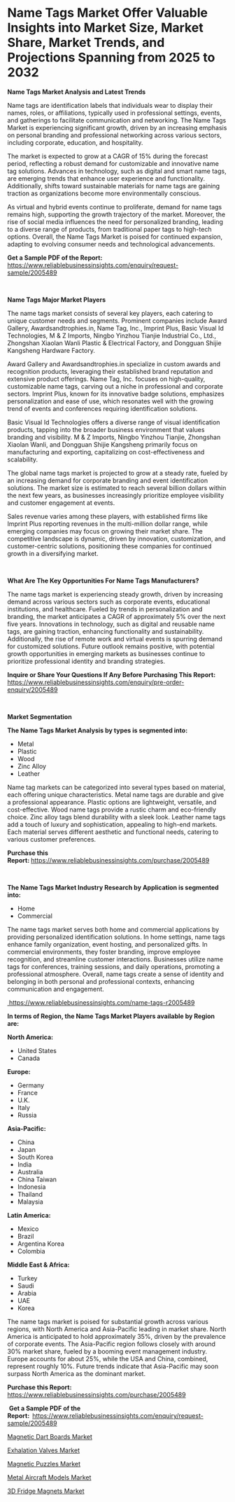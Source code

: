<p><h1>Name Tags Market Offer Valuable Insights into Market Size, Market Share, Market Trends, and Projections Spanning from 2025 to 2032</h1></p><p><strong>Name Tags Market Analysis and Latest Trends</strong></p>
<p><p>Name tags are identification labels that individuals wear to display their names, roles, or affiliations, typically used in professional settings, events, and gatherings to facilitate communication and networking. The Name Tags Market is experiencing significant growth, driven by an increasing emphasis on personal branding and professional networking across various sectors, including corporate, education, and hospitality.</p><p>The market is expected to grow at a CAGR of 15% during the forecast period, reflecting a robust demand for customizable and innovative name tag solutions. Advances in technology, such as digital and smart name tags, are emerging trends that enhance user experience and functionality. Additionally, shifts toward sustainable materials for name tags are gaining traction as organizations become more environmentally conscious.</p><p>As virtual and hybrid events continue to proliferate, demand for name tags remains high, supporting the growth trajectory of the market. Moreover, the rise of social media influences the need for personalized branding, leading to a diverse range of products, from traditional paper tags to high-tech options. Overall, the Name Tags Market is poised for continued expansion, adapting to evolving consumer needs and technological advancements.</p></p>
<p><strong>Get a Sample PDF of the Report:&nbsp;</strong> <a href="https://www.reliablebusinessinsights.com/enquiry/request-sample/2005489?utm_campaign=62&utm_medium=2&utm_source=Github&utm_content=ia&utm_term=09022025&utm_id=name-tags">https://www.reliablebusinessinsights.com/enquiry/request-sample/2005489</a></p>
<p>&nbsp;</p>
<p><strong>Name Tags Major Market Players</strong></p>
<p><p>The name tags market consists of several key players, each catering to unique customer needs and segments. Prominent companies include Award Gallery, Awardsandtrophies.in, Name Tag, Inc., Imprint Plus, Basic Visual Id Technologies, M & Z Imports, Ningbo Yinzhou Tianjie Industrial Co., Ltd., Zhongshan Xiaolan Wanli Plastic & Electrical Factory, and Dongguan Shijie Kangsheng Hardware Factory.</p><p>Award Gallery and Awardsandtrophies.in specialize in custom awards and recognition products, leveraging their established brand reputation and extensive product offerings. Name Tag, Inc. focuses on high-quality, customizable name tags, carving out a niche in professional and corporate sectors. Imprint Plus, known for its innovative badge solutions, emphasizes personalization and ease of use, which resonates well with the growing trend of events and conferences requiring identification solutions.</p><p>Basic Visual Id Technologies offers a diverse range of visual identification products, tapping into the broader business environment that values branding and visibility. M & Z Imports, Ningbo Yinzhou Tianjie, Zhongshan Xiaolan Wanli, and Dongguan Shijie Kangsheng primarily focus on manufacturing and exporting, capitalizing on cost-effectiveness and scalability.</p><p>The global name tags market is projected to grow at a steady rate, fueled by an increasing demand for corporate branding and event identification solutions. The market size is estimated to reach several billion dollars within the next few years, as businesses increasingly prioritize employee visibility and customer engagement at events.</p><p>Sales revenue varies among these players, with established firms like Imprint Plus reporting revenues in the multi-million dollar range, while emerging companies may focus on growing their market share. The competitive landscape is dynamic, driven by innovation, customization, and customer-centric solutions, positioning these companies for continued growth in a diversifying market.</p></p>
<p>&nbsp;</p>
<p><strong>What Are The Key Opportunities For Name Tags Manufacturers?</strong></p>
<p><p>The name tags market is experiencing steady growth, driven by increasing demand across various sectors such as corporate events, educational institutions, and healthcare. Fueled by trends in personalization and branding, the market anticipates a CAGR of approximately 5% over the next five years. Innovations in technology, such as digital and reusable name tags, are gaining traction, enhancing functionality and sustainability. Additionally, the rise of remote work and virtual events is spurring demand for customized solutions. Future outlook remains positive, with potential growth opportunities in emerging markets as businesses continue to prioritize professional identity and branding strategies.</p></p>
<p><strong>Inquire or Share Your Questions If Any Before Purchasing This Report:</strong> <a href="https://www.reliablebusinessinsights.com/enquiry/pre-order-enquiry/2005489?utm_campaign=62&utm_medium=2&utm_source=Github&utm_content=ia&utm_term=09022025&utm_id=name-tags">https://www.reliablebusinessinsights.com/enquiry/pre-order-enquiry/2005489</a></p>
<p>&nbsp;</p>
<p><strong>Market Segmentation</strong></p>
<p><strong>The Name Tags Market Analysis by types is segmented into:</strong></p>
<p><ul><li>Metal</li><li>Plastic</li><li>Wood</li><li>Zinc Alloy</li><li>Leather</li></ul></p>
<p><p>Name tag markets can be categorized into several types based on material, each offering unique characteristics. Metal name tags are durable and give a professional appearance. Plastic options are lightweight, versatile, and cost-effective. Wood name tags provide a rustic charm and eco-friendly choice. Zinc alloy tags blend durability with a sleek look. Leather name tags add a touch of luxury and sophistication, appealing to high-end markets. Each material serves different aesthetic and functional needs, catering to various customer preferences.</p></p>
<p><strong>Purchase this Report:&nbsp;</strong><a href="https://www.reliablebusinessinsights.com/purchase/2005489?utm_campaign=62&utm_medium=2&utm_source=Github&utm_content=ia&utm_term=09022025&utm_id=name-tags">https://www.reliablebusinessinsights.com/purchase/2005489</a></p>
<p>&nbsp;</p>
<p><strong>The Name Tags Market Industry Research by Application is segmented into:</strong></p>
<p><ul><li>Home</li><li>Commercial</li></ul></p>
<p><p>The name tags market serves both home and commercial applications by providing personalized identification solutions. In home settings, name tags enhance family organization, event hosting, and personalized gifts. In commercial environments, they foster branding, improve employee recognition, and streamline customer interactions. Businesses utilize name tags for conferences, training sessions, and daily operations, promoting a professional atmosphere. Overall, name tags create a sense of identity and belonging in both personal and professional contexts, enhancing communication and engagement.</p></p>
<p><a href="https://www.reliablebusinessinsights.com/name-tags-r2005489?utm_campaign=62&utm_medium=2&utm_source=Github&utm_content=ia&utm_term=09022025&utm_id=name-tags">&nbsp;https://www.reliablebusinessinsights.com/name-tags-r2005489</a></p>
<p><strong>In terms of Region, the Name Tags Market Players available by Region are:</strong></p>
<p>
    <p> <strong> North America: </strong>
        <ul>
            <li>United States</li>
            <li>Canada</li>
        </ul>
        </p> 
    <p> <strong> Europe: </strong>
        <ul>
            <li>Germany</li>
            <li>France</li>
            <li>U.K.</li>
            <li>Italy</li>
            <li>Russia</li>
        </ul>
        </p> 
    <p> <strong> Asia-Pacific: </strong>
        <ul>
            <li>China</li>
            <li>Japan</li>
            <li>South Korea</li>
            <li>India</li>
            <li>Australia</li>
            <li>China Taiwan</li>
            <li>Indonesia</li>
            <li>Thailand</li>
            <li>Malaysia</li>
        </ul>
        </p> 
    <p> <strong> Latin America: </strong>
        <ul>
            <li>Mexico</li>
            <li>Brazil</li>
            <li>Argentina Korea</li>
            <li>Colombia</li>
        </ul>
        </p> 
    <p> <strong> Middle East & Africa: </strong>
        <ul>
            <li>Turkey</li>
            <li>Saudi</li>
            <li>Arabia</li>
            <li>UAE</li>
            <li>Korea</li>
        </ul>
    </p>
    </p>
<p><p>The name tags market is poised for substantial growth across various regions, with North America and Asia-Pacific leading in market share. North America is anticipated to hold approximately 35%, driven by the prevalence of corporate events. The Asia-Pacific region follows closely with around 30% market share, fueled by a booming event management industry. Europe accounts for about 25%, while the USA and China, combined, represent roughly 10%. Future trends indicate that Asia-Pacific may soon surpass North America as the dominant market.</p></p>
<p><strong>Purchase this Report: </strong><a href="https://www.reliablebusinessinsights.com/purchase/2005489?utm_campaign=62&utm_medium=2&utm_source=Github&utm_content=ia&utm_term=09022025&utm_id=name-tags">https://www.reliablebusinessinsights.com/purchase/2005489</a></p>
<p>&nbsp;<strong>Get a Sample PDF of the Report:&nbsp;&nbsp;</strong><a href="https://www.reliablebusinessinsights.com/enquiry/request-sample/2005489?utm_campaign=62&utm_medium=2&utm_source=Github&utm_content=ia&utm_term=09022025&utm_id=name-tags">https://www.reliablebusinessinsights.com/enquiry/request-sample/2005489</a></p>
<p><strong></strong></p>
<p><p><a href="https://github.com/rrapajecundi/Market-Research-Report-List-1/blob/main/magnetic-dart-boards-market.md?utm_campaign=62&utm_medium=2&utm_source=Github&utm_content=ia&utm_term=09022025&utm_id=name-tags">Magnetic Dart Boards Market</a></p><p><a href="https://github.com/paljuhubeyde/Market-Research-Report-List-1/blob/main/exhalation-valves-market.md?utm_campaign=62&utm_medium=2&utm_source=Github&utm_content=ia&utm_term=09022025&utm_id=name-tags">Exhalation Valves Market</a></p><p><a href="https://github.com/nacrehuipie/Market-Research-Report-List-1/blob/main/magnetic-puzzles-market.md?utm_campaign=62&utm_medium=2&utm_source=Github&utm_content=ia&utm_term=09022025&utm_id=name-tags">Magnetic Puzzles Market</a></p><p><a href="https://github.com/miottaredlin79/Market-Research-Report-List-1/blob/main/metal-aircraft-models-market.md?utm_campaign=62&utm_medium=2&utm_source=Github&utm_content=ia&utm_term=09022025&utm_id=name-tags">Metal Aircraft Models Market</a></p><p><a href="https://github.com/ugurgyuri/Market-Research-Report-List-1/blob/main/3d-fridge-magnets-market.md?utm_campaign=62&utm_medium=2&utm_source=Github&utm_content=ia&utm_term=09022025&utm_id=name-tags">3D Fridge Magnets Market</a></p></p>